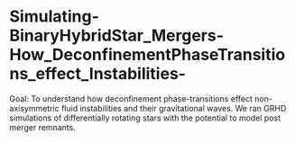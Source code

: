 # Simulating-BinaryHybridStar_Mergers-How_DeconfinementPhaseTransitions_effect_Instabilities-
Goal: To understand how deconfinement phase-transitions effect non-axisymmetric fluid instabilities and their gravitational waves. We ran GRHD simulations of differentially rotating stars with the potential to model post merger remnants.

